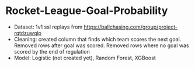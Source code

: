 # Rocket-League-Goal-Probability

- Dataset: 1v1 ssl replays from https://ballchasing.com/group/project-rqtdzuwqlp
- Cleaning: created column that finds which team scores the next goal. Removed rows after goal was scored. Removed rows where no goal was scored by the end of regulation
- Model: Logistic (not created yet), Random Forest, XGBoost
